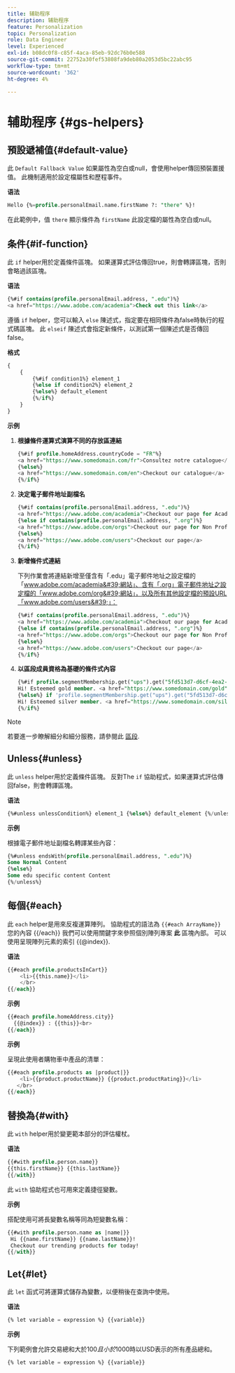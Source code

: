 ```yaml
---
title: 辅助程序
description: 辅助程序
feature: Personalization
topic: Personalization
role: Data Engineer
level: Experienced
exl-id: b08dc0f8-c85f-4aca-85eb-92dc76b0e588
source-git-commit: 22752a30fef53808fa9deb80a2053d5bc22abc95
workflow-type: tm+mt
source-wordcount: '362'
ht-degree: 4%

---
```


# 辅助程序 {#gs-helpers}

## 預設遞補值{#default-value}

此 `Default Fallback Value` 如果屬性為空白或null，會使用helper傳回預裝置援值。 此機制適用於設定檔屬性和歷程事件。

**语法**

```sql
Hello {%=profile.personalEmail.name.firstName ?: "there" %}!
```

在此範例中，值 `there` 顯示條件為 `firstName` 此設定檔的屬性為空白或null。

## 条件{#if-function}

此 `if` helper用於定義條件區塊。
如果運算式評估傳回true，則會轉譯區塊，否則會略過該區塊。

**语法**

```sql
{%#if contains(profile.personalEmail.address, ".edu")%}
<a href="https://www.adobe.com/academia">Check out this link</a>
```

遵循 `if` helper，您可以輸入 `else` 陳述式，指定要在相同條件為false時執行的程式碼區塊。
此 `elseif` 陳述式會指定新條件，以測試第一個陳述式是否傳回false。


**格式**

```sql
{
    {
        {%#if condition1%} element_1 
        {%else if condition2%} element_2 
        {%else%} default_element 
        {%/if%}
    }
}
```

**示例**

1. **根據條件運算式演算不同的存放區連結**

   ```sql
   {%#if profile.homeAddress.countryCode = "FR"%}
   <a href="https://www.somedomain.com/fr">Consultez notre catalogue</a>
   {%else%}
   <a href="https://www.somedomain.com/en">Checkout our catalogue</a>
   {%/if%}
   ```

1. **決定電子郵件地址副檔名**

   ```sql
   {%#if contains(profile.personalEmail.address, ".edu")%}
   <a href="https://www.adobe.com/academia">Checkout our page for Academia personals</a>
   {%else if contains(profile.personalEmail.address, ".org")%}
   <a href="https://www.adobe.com/orgs">Checkout our page for Non Profits</a>
   {%else%}
   <a href="https://www.adobe.com/users">Checkout our page</a>
   {%/if%}
   ```

1. **新增條件式連結**

   下列作業會將連結新增至僅含有「.edu」電子郵件地址之設定檔的「www.adobe.com/academia&#39;網站」、含有「.org」電子郵件地址之設定檔的「www.adobe.com/org&#39;網站」，以及所有其他設定檔的預設URL「www.adobe.com/users&#39;」：

   ```sql
   {%#if contains(profile.personalEmail.address, ".edu")%}
   <a href="https://www.adobe.com/academia">Checkout our page for Academia personals</a>
   {%else if contains(profile.personalEmail.address, ".org")%}
   <a href="https://www.adobe.com/orgs">Checkout our page for Non Profits</a>
   {%else%}
   <a href="https://www.adobe.com/users">Checkout our page</a>
   {%/if%}
   ```

1. **以區段成員資格為基礎的條件式內容**

   ```sql
   {%#if profile.segmentMembership.get("ups").get("5fd513d7-d6cf-4ea2-856a-585150041a8b").status = "existing"%}
   Hi! Esteemed gold member. <a href="https://www.somedomain.com/gold">Checkout your exclusive perks </a>
   {%else%} if 'profile.segmentMembership.get("ups").get("5fd513d7-d6cf-4ea2-856a-585150041a8c").status = "existing"'%}
   Hi! Esteemed silver member. <a href="https://www.somedomain.com/silver">Checkout your exclusive perks </a>
   {%/if%}
   ```

>[!NOTE]
>
>若要進一步瞭解細分和細分服務，請參閱此 [區段](../../segment/about-segments.md).


## Unless{#unless}

此 `unless` helper用於定義條件區塊。 反對The `if`  協助程式，如果運算式評估傳回false，則會轉譯區塊。

**语法**

```sql
{%#unless unlessCondition%} element_1 {%else%} default_element {%/unless%}
```

**示例**

根據電子郵件地址副檔名轉譯某些內容：

```sql
{%#unless endsWith(profile.personalEmail.address, ".edu")%}
Some Normal Content
{%else%}
Some edu specific content Content
{%/unless%}
```

## 每個{#each}

此 `each` helper是用來反複運算陣列。
協助程式的語法為 ```{{#each ArrayName}}``` 您的內容 {{/each}}
我們可以使用關鍵字來參照個別陣列專案 **此** 區塊內部。 可以使用呈現陣列元素的索引 {{@index}}.

**语法**

```sql
{{#each profile.productsInCart}}
    <li>{{this.name}}</li>
    </br>
{{/each}}
```

**示例**

```sql
{{#each profile.homeAddress.city}}
  {{@index}} : {{this}}<br>
{{/each}}
```

**示例**

呈現此使用者購物車中產品的清單：

```sql
{{#each profile.products as |product|}}
    <li>{{product.productName}} {{product.productRating}}</li>
   </br>
{{/each}}
```

## 替換為{#with}

此 `with` helper用於變更範本部分的評估權杖。

**语法**

```sql
{{#with profile.person.name}}
{{this.firstName}} {{this.lastName}}
{{/with}}
```

此 `with` 協助程式也可用來定義捷徑變數。

**示例**

搭配使用可將長變數名稱等同為短變數名稱：

```sql
{{#with profile.person.name as |name|}}
 Hi {{name.firstName}} {{name.lastName}}!
 Checkout our trending products for today!
{{/with}}
```

## Let{#let}

此 `let` 函式可將運算式儲存為變數，以便稍後在查詢中使用。

**语法**

```sql
{% let variable = expression %} {{variable}}
```

**示例**

下列範例會允許交易總和大於$100且小於$1000時以USD表示的所有產品總和。

```sql
{% let variable = expression %} {{variable}}
```
